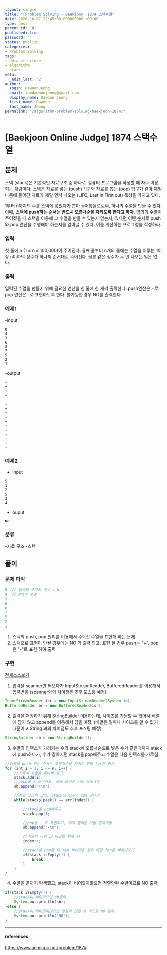```yaml
---
layout: single
title: "[Problem Solving - Baekjoon] 1874 스택수열"
date: 2020-10-07 22:45:00.000000000 +09:00
type: post
parent_id: '0'
published: true
password: ''
status: publish
categories:
- Problem Solving
tags:
- data structure
- algorithm
- stack
meta:
  _edit_last: '2'
author:
  login: DawoonJeong
  email: iamdawoonjeong@gmail.com
  display_name: Dawoon Jeong
  first_name: Dawoon
  last_name: Jeong
permalink: "/algorithm-problem-solving-baekjoon-1874/"
---
```

# [Baekjoon Online Judge] 1874 스택수열


## 문제
스택 (stack)은 기본적인 자료구조 중 하나로, 컴퓨터 프로그램을 작성할 때 자주 이용되는 개념이다. 스택은 자료를 넣는 (push) 입구와 자료를 뽑는 (pop) 입구가 같아 제일 나중에 들어간 자료가 제일 먼저 나오는 (LIFO, Last in First out) 특성을 가지고 있다.

1부터 n까지의 수를 스택에 넣었다가 뽑아 늘어놓음으로써, 하나의 수열을 만들 수 있다. 이때, **스택에 push하는 순서는 반드시 오름차순을 지키도록 한다고 하자.** 임의의 수열이 주어졌을 때 스택을 이용해 그 수열을 만들 수 있는지 없는지, 있다면 어떤 순서로 push와 pop 연산을 수행해야 하는지를 알아낼 수 있다. 이를 계산하는 프로그램을 작성하라.


### 입력
첫 줄에 n (1 ≤ n ≤ 100,000)이 주어진다. 둘째 줄부터 n개의 줄에는 수열을 이루는 1이상 n이하의 정수가 하나씩 순서대로 주어진다. 물론 같은 정수가 두 번 나오는 일은 없다.


### 출력
입력된 수열을 만들기 위해 필요한 연산을 한 줄에 한 개씩 출력한다. push연산은 +로, pop 연산은 -로 표현하도록 한다. 불가능한 경우 NO를 출력한다.


### 예제1
-input
```
8
4
3
6
8
7
5
2
1
```

-output
```
+
+
+
+
-
-
+
+
-
+
+
-
-
-
-
-
```


### 예제2
- input
```
5
1
2
5
3
4
```

- ouput
```
NO
```

### 분류
-자료 구조
-스택


## 풀이

### 문제 파악

```java
8  // 입력될 숫자의 갯수 : N  
4  // N개의 수열
3
6
8
7
5
2
1
```
1. 스택의 push, pop 원리를 이용해서 주어진 수열을 표현해 하는 문제
2. 스택으로 표현이 안될 경우에는 NO 가 출력 되고, 표현 될 경우 push는 "+",  pop은 "-"로 표현 하여 출력


### 구현

[전체소스보기](https://github.com/iamdawoonjeong/java-datastructure-algorithm/blob/master/java-algorithm-problem-solving/src/baekjoon/blackjack2798/Main.java)

1. 입력을 scanner만 써오다가 InputStreamReader, BufferedReader를 이용해서 입력받음 (scanner와의 차이점은 추후 포스팅 예정)
```java
InputStreamReader isr = new InputStreamReader(System.in);
BufferedReader br = new BufferedReader(isr);
```

2. 출력을 저장하기 위해 StringBuilder 이용하는데, 사이즈를 가늠할 수 없어서 배열에 담지 않고 append를 이용해서 담을 예정.
   (배열은 얼마나 사이즈를 알 수 없기 때문이고 String 과의 차이점도 추후 포스팅 예정)
```java
StringBuilder sb = new StringBuilder();
```

3. 수열의 인덱스가 가리키는 수와 stack에 오름차순으로 넣은 수가 같은때까지 stack에 push하다가, 수가 같아지면 stack을 pop해주고 수열은 다음 인덱스를 가르침
```java
//스택에 push 하는 순서는 오름차순을 지키기 위해 for문 증가
for (int i = 1; i <= n; i++) {   
	//스택에 수열을 하나씩 넣고
    stack.add(i);
    //push를 + 표현하고, 예제 출력문 처럼 강제개행
    sb.append("+\n");

    //수열 요소의 값과, stack의 top의 값이 같다면
    while(stackp.peek() == arr[index]) {

        //stack을 pop해주고
        stack.pop();

        //pop을 - 로 표현하고, 예제 출력문 처럼 강제개행
        sb.append("-\n");

        //수열의 다음 값 비교를 위해 ++
        index++;

        //stack를 pop을 다 해서 비어있을 경우 해당 for문 빠져나오기
        if(stack.isEmpty()) {
            break;
        }
    }
}
```

4. 수열을 끝까지 탐색했고, stack이 비어있지않으면 정렬안된 수열이므로 NO 출력
```java
if(stack.isEmpty()) {
    //stack이 비어있으면 sb출력
    System.out.println(sb);
}else {
    //stack이 비어있지않으면 정렬이 안된 것 이므로 NO 출력
    System.out.println("NO");
}
 ```


---

#### references
<https://www.acmicpc.net/problem/1874>
